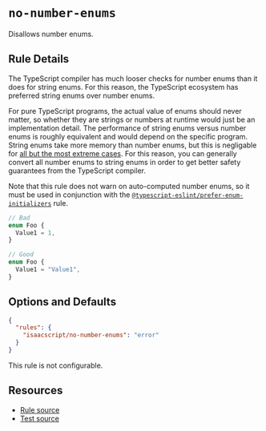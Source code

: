 # `no-number-enums`

Disallows number enums.

## Rule Details

The TypeScript compiler has much looser checks for number enums than it does for string enums. For this reason, the TypeScript ecosystem has preferred string enums over number enums.

For pure TypeScript programs, the actual value of enums should never matter, so whether they are strings or numbers at runtime would just be an implementation detail. The performance of string enums versus number enums is roughly equivalent and would depend on the specific program. String enums take more memory than number enums, but this is negligable for [all but the most extreme cases](https://github.com/typescript-eslint/typescript-eslint/issues/7149#issuecomment-1659406712). For this reason, you can generally convert all number enums to string enums in order to get better safety guarantees from the TypeScript compiler.

Note that this rule does not warn on auto-computed number enums, so it must be used in conjunction with the [`@typescript-eslint/prefer-enum-initializers`](https://typescript-eslint.io/rules/prefer-enum-initializers/) rule.

```ts
// Bad
enum Foo {
  Value1 = 1,
}

// Good
enum Foo {
  Value1 = "Value1",
}
```

## Options and Defaults

```json
{
  "rules": {
    "isaacscript/no-number-enums": "error"
  }
}
```

This rule is not configurable.

## Resources

- [Rule source](../../src/rules/no-number-enums.ts)
- [Test source](../../tests/rules/no-number-enums.test.ts)
